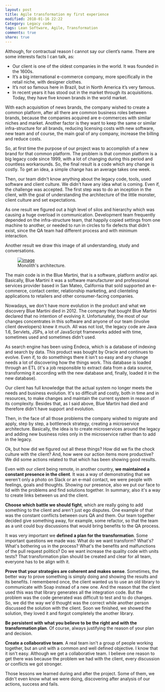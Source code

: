 ```yaml
---
layout: post
title: Agile transformation my first experience
modified: 2018-01-16 22:22
Category: Legacy code
tags: Lean Software, Agile, Transformation
comments: true
share: true
---
```

 
Although, for contractual reason I cannot say our client’s name. There are some interests facts I can talk, as:

* Our client is one of the oldest companies in the world. It was founded in the 1600s.
* It’s a big international e-commerce company, more specifically in the retail niche, with designer clothes.
* It’s not so famous here in Brazil, but in North America it’s very famous.
* In recent years it has stood out in the market through its acquisitions. Today, they have five known brands in the world market.

With each acquisition of news brands, the company wished to create a common platform, after all there are common business roles between brands, because the companies acquired are e-commerces with similar niches and market. Another factor is they want to keep the same or similar infra-structure for all brands, reducing licensing costs with new software, new team and of course, the main goal of any company, increase the billing and reduce costs.

So, at first time the purpose of our project was to accomplish of a new brand for that common platform. The problem is that common platform is a big legacy code since 1999, with a lot of changing during this period and countless workarounds. So, the final result is a code which any change is costly. To get an idea, a simple change has an average takes one week.

Then, our team didn't know anything about the legacy code, tools, used software and client culture. We didn't have any idea what is coming. Even if, the challenge was accepted. The first step was to do an inception in the client, with the goal of understanding the architecture of the little monster, client culture and set expectations.

As one result we figured out a high level of silos and hierarchy which was causing a huge overload in communication. Development team frequently depended on the infra-structure team, that happily copied settings from one machine to another, or needed to run in circles to fix defects that didn't exist, since the QA team had different process and with minimum interaction.

Another result we draw this image of all understanding, study and conversations.

<figure>
  <a href="/images/monolith.png">
  <img src="/images/monolith.png" alt="image"></a>
  <figcaption>Monolith's architecture.</figcaption>
</figure>

The main code is in the Blue Martini, that is a software, platform and/or api. Basically, Blue Martini it was a software manufacturer and professional services provider based in San Mateo, California that sold supported an e-commerce, contact center, relationship marketing, and clienteling applications to retailers and other consumer-facing companies.

Nowadays, we don't have more evolution in the product and what we discovery Blue Martini died in 2012. The company that bought Blue Martini declared that no intention of evolving it. Unfortunately, the most of our changes concentrates in this software and anyone of our team (involve client developers) knew it much. All was not lost, the legacy code are Java 1.6, Servlets, JSPs, a lot of JavaScript frameworks added with time, sometimes used and sometimes didn't used.

As search engine has been using Endeca, which is a database of indexing and search by data. This product was bought by Oracle and continues to evolve. Even if, to do somethings there it isn't so easy and any change needs a lot of discovering how the things work. This database is loaded through an ETL (it's a job responsible to extract data from a data source, transforming it according with the new database and, finally, loaded it in the new database).

Our client has full knowledge that the actual system no longer meets the needs and business evolution. It's so difficult and costly, both in time and in resources, to make changes and maintain the current system in reason of its complexity. Besides that, as I said above, Blue Martini had died and therefore didn't have support and evolution.

Then, in the face of all those problems the company wished to migrate and apply, step by step, a bottleneck strategy, creating a microservice architecture. Basically, the idea is to create microservices around the legacy and adding new business roles only in the microservice rather than to add in the legacy.

Ok, but how did we figured out all these things? How did we fix the chock culture with the client? And, how were our action items more productive? We did some actions related to that which has been showing good results.

Even with our client being remote, in another country, **we maintained a constant presence in the client**. It was a way of demonstrating that we weren't only a photo on Slack or an e-mail contact, we were people with feelings, goals and thoughts. Showing our presence, also we put our face to lid with the problems and find solutions together. In summary, also it's a way to create links between us and the client.

**Choose which battle we should fight**, which are really going to add something to the client and aren't just ego disputes. One example of that was the constant conflicts between ours QA and them. Our team together decided give something away, for example, some refactor, so that the team as a unit could buy discussions that would bring benefits to the QA process.

It was very important we **defined a plan for the transformation**. Some important questions we made was: What do we want transform? What's? What's bothering us in the process? What's the benefits and malfunctions of the pull request politics? Do we want increase the quality code with units tests? That transformation plan should be created and clear for all team, everyone has to be align with it.

**Prove that your strategies are coherent and makes sense**. Sometimes, the better way to prove something is simply doing and showing the results and its benefits. I remembered once, the client wanted us to use an old library to communicate with Soap instead of a new one. And the reason that the client used this was that library generates all the integration code. But the problem was the code generated was difficult to test and to do changes. So, we did the way we'd thought was the correct while another person discussed the solution with the client. Soon we finished, we showed the solution, they loved it and forgot completely the another library.

**Be persistent with what you believe to be the right and with the transformation plan**. Of course, always justifying the reason of your plan and decision.

**Create a collaborative team**. A real team isn't a group of people working together, but an unit with a common and well defined objective. I know that it isn't easy. Although we get a collaborative team. I believe one reason to get there was because the problem we had with the client, every discussion or conflicts we got stronger.

Those lessons we learned during and after the project. Some of them, we didn't even know what we were doing, discovering after analysis of our actions, success and fails.
